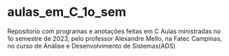 # aulas_em_C_1o_sem
Repositorio com programas e anotações feitas em C
Aulas ministradas no 1o semestre de 2023, pelo professor Alexandre Mello, 
na Fatec Campinas, no curso de Análise e Desenvolvimento de Sistemas(ADS)
